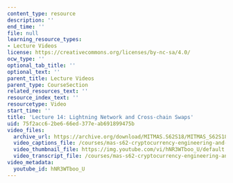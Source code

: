 ```yaml
---
content_type: resource
description: ''
end_time: ''
file: null
learning_resource_types:
- Lecture Videos
license: https://creativecommons.org/licenses/by-nc-sa/4.0/
ocw_type: ''
optional_tab_title: ''
optional_text: ''
parent_title: Lecture Videos
parent_type: CourseSection
related_resources_text: ''
resource_index_text: ''
resourcetype: Video
start_time: ''
title: 'Lecture 14: Lightning Network and Cross-chain Swaps'
uid: 75f2acc6-2be6-66ed-377e-ab691899475b
video_files:
  archive_url: https://archive.org/download/MITMAS.S62S18/MITMAS_S62S18_lec14_300k.mp4
  video_captions_file: /courses/mas-s62-cryptocurrency-engineering-and-design-spring-2018/4d760bb6782b5371a6a2656b3c4beb08_hNR3WTboo_U.vtt
  video_thumbnail_file: https://img.youtube.com/vi/hNR3WTboo_U/default.jpg
  video_transcript_file: /courses/mas-s62-cryptocurrency-engineering-and-design-spring-2018/409ed0a6a44c4d326cea9441b869fc9b_hNR3WTboo_U.pdf
video_metadata:
  youtube_id: hNR3WTboo_U
---
```

